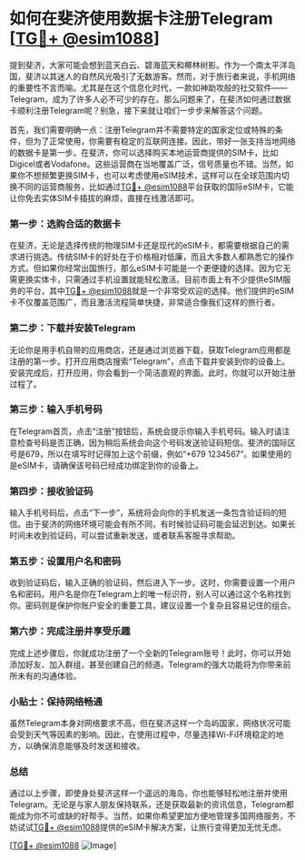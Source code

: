 # 如何在斐济使用数据卡注册Telegram [[TG💪+ @esim1088](https://t.me/s/esim1088)]

提到斐济，大家可能会想到蓝天白云、碧海蓝天和椰林树影。作为一个南太平洋岛国，斐济以其迷人的自然风光吸引了无数游客。然而，对于旅行者来说，手机网络的重要性不言而喻。尤其是在这个信息化时代，一款如神助攻般的社交软件——Telegram，成为了许多人必不可少的存在。那么问题来了，在斐济如何通过数据卡顺利注册Telegram呢？别急，接下来就让咱们一步步来解答这个问题。

首先，我们需要明确一点：注册Telegram并不需要特定的国家定位或特殊的条件，但为了正常使用，你需要有稳定的互联网连接。因此，带好一张支持当地网络的数据卡是第一步。在斐济，你可以选择购买本地运营商提供的SIM卡，比如Digicel或者Vodafone。这些运营商在当地覆盖广泛，信号质量也不错。当然，如果你不想频繁更换SIM卡，也可以考虑使用eSIM技术，这样可以在全球范围内切换不同的运营商服务，比如通过[TG💪+ @esim1088](https://t.me/s/esim1088)平台获取的国际eSIM卡，它能让你免去实体SIM卡插拔的麻烦，直接在线激活即可。

### 第一步：选购合适的数据卡

在斐济，无论是选择传统的物理SIM卡还是现代的eSIM卡，都需要根据自己的需求进行挑选。传统SIM卡的好处在于价格相对低廉，而且大多数人都熟悉它的操作方式。但如果你经常出国旅行，那么eSIM卡可能是一个更便捷的选择。因为它无需更换实体卡，只需通过手机设置就能轻松激活。目前市面上有不少提供eSIM服务的平台，其中[TG💪+ @esim1088](https://t.me/s/esim1088)就是一个非常受欢迎的选择。他们提供的eSIM卡不仅覆盖范围广，而且激活流程简单快捷，非常适合像我们这样的旅行者。

### 第二步：下载并安装Telegram

无论你是用手机自带的应用商店，还是通过浏览器下载，获取Telegram应用都是注册的第一步。打开应用商店搜索“Telegram”，点击下载并安装到你的设备上。安装完成后，打开应用，你会看到一个简洁直观的界面。此时，你就可以开始注册过程了。

### 第三步：输入手机号码

在Telegram首页，点击“注册”按钮后，系统会提示你输入手机号码。输入时请注意检查号码是否正确，因为稍后系统会向这个号码发送验证码短信。斐济的国际区号是679，所以在填写时记得加上这个前缀，例如“+679 1234567”。如果使用的是eSIM卡，请确保该号码已经成功绑定到你的设备上。

### 第四步：接收验证码

输入手机号码后，点击“下一步”，系统将会向你的手机发送一条包含验证码的短信。由于斐济的网络环境可能会有所不同，有时候验证码可能会延迟到达。如果长时间未收到验证码，可以尝试重新发送，或者联系客服寻求帮助。

### 第五步：设置用户名和密码

收到验证码后，输入正确的验证码，然后进入下一步。这时，你需要设置一个用户名和密码。用户名是你在Telegram上的唯一标识符，别人可以通过这个名称找到你。密码则是保护你账户安全的重要工具，建议设置一个复杂且容易记住的组合。

### 第六步：完成注册并享受乐趣

完成上述步骤后，你就成功注册了一个全新的Telegram账号！此时，你可以开始添加好友、加入群组，甚至创建自己的频道。Telegram的强大功能将为你带来前所未有的沟通体验。

### 小贴士：保持网络畅通

虽然Telegram本身对网络要求不高，但在斐济这样一个岛屿国家，网络状况可能会受到天气等因素的影响。因此，在使用过程中，尽量选择Wi-Fi环境稳定的地方，以确保消息能够及时发送和接收。

### 总结

通过以上步骤，即使身处斐济这样一个遥远的海岛，你也能够轻松地注册并使用Telegram。无论是与家人朋友保持联系，还是获取最新的资讯信息，Telegram都能成为你不可或缺的好帮手。当然，如果你希望更加方便地管理多国网络服务，不妨试试[TG💪+ @esim1088](https://t.me/s/esim1088)提供的eSIM卡解决方案，让旅行变得更加无忧无虑。

[[TG💪+ @esim1088](https://t.me/s/esim1088) ![Image](https://i.postimg.cc/4NQfJmqS/Snipaste-2025-05-13-00-14-12.png)]